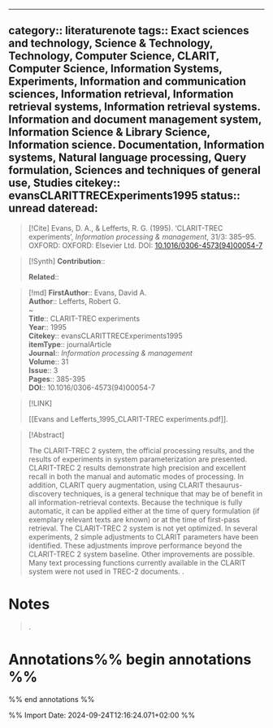 
---
category:: literaturenote
tags:: Exact sciences and technology, Science & Technology, Technology, Computer Science, CLARIT, Computer Science, Information Systems, Experiments, Information and communication sciences, Information retrieval, Information retrieval systems, Information retrieval systems. Information and document management system, Information Science & Library Science, Information science. Documentation, Information systems, Natural language processing, Query formulation, Sciences and techniques of general use, Studies
citekey:: evansCLARITTRECExperiments1995
status:: unread
dateread:
---

> [!Cite]
> Evans, D. A., & Lefferts, R. G. (1995). ‘CLARIT-TREC experiments’, _Information processing & management_, 31/3: 385–95. OXFORD: OXFORD: Elsevier Ltd. DOI: [10.1016/0306-4573(94)00054-7](https://doi.org/10.1016/0306-4573(94)00054-7)

>[!Synth]
>**Contribution**:: 
>
>**Related**:: 
>

>[!md]
> **FirstAuthor**:: Evans, David A.  
> **Author**:: Lefferts, Robert G.  
~    
> **Title**:: CLARIT-TREC experiments  
> **Year**:: 1995   
> **Citekey**:: evansCLARITTRECExperiments1995  
> **itemType**:: journalArticle  
> **Journal**:: *Information processing & management*  
> **Volume**:: 31  
> **Issue**:: 3   
> **Pages**:: 385-395  
> **DOI**:: 10.1016/0306-4573(94)00054-7    

> [!LINK] 
>
> [[Evans and Lefferts_1995_CLARIT-TREC experiments.pdf]].

> [!Abstract]
>
> The CLARIT-TREC 2 system, the official processing results, and the results of experiments in system parameterization are presented. CLARIT-TREC 2 results demonstrate high precision and excellent recall in both the manual and automatic modes of processing. In addition, CLARIT query augmentation, using CLARIT thesaurus-discovery techniques, is a general technique that may be of benefit in all information-retrieval contexts. Because the technique is fully automatic, it can be applied either at the time of query formulation (if exemplary relevant texts are known) or at the time of first-pass retrieval. The CLARIT-TREC 2 system is not yet optimized. In several experiments, 2 simple adjustments to CLARIT parameters have been identified. These adjustments improve performance beyond the CLARIT-TREC 2 system baseline. Other improvements are possible. Many text processing functions currently available in the CLARIT system were not used in TREC-2 documents.
>.
> 
# Notes
>.


# Annotations%% begin annotations %%


%% end annotations %%

%% Import Date: 2024-09-24T12:16:24.071+02:00 %%
